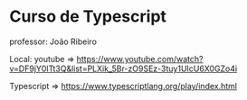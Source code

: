 # Curso de Typescript 
 
 professor: João Ribeiro
 
 Local: youtube => https://www.youtube.com/watch?v=DF9jY0ITt3Q&list=PLXik_5Br-zO9SEz-3tuy1UIcU6X0GZo4i
 
 Typescript => https://www.typescriptlang.org/play/index.html
 